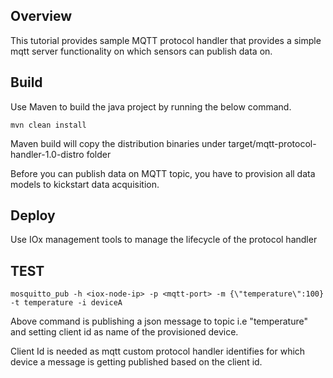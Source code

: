 ## Overview 
This tutorial provides sample MQTT protocol handler that provides a simple mqtt server functionality on which sensors can publish data on. 

## Build

Use Maven to build the java project by running the below command.

    mvn clean install

Maven build will copy the distribution binaries under target/mqtt-protocol-handler-1.0-distro folder


Before you can publish data on MQTT topic, you have to provision all data models to kickstart data acquisition.

## Deploy 
Use IOx management tools to manage the lifecycle of the protocol handler

## TEST

```
mosquitto_pub -h <iox-node-ip> -p <mqtt-port> -m {\"temperature\":100} -t temperature -i deviceA
```

Above command is publishing a json message to topic i.e "temperature" and setting client id as name of the provisioned device. 

Client Id is needed as mqtt custom protocol handler identifies for which device a message is getting published based on the client id.
